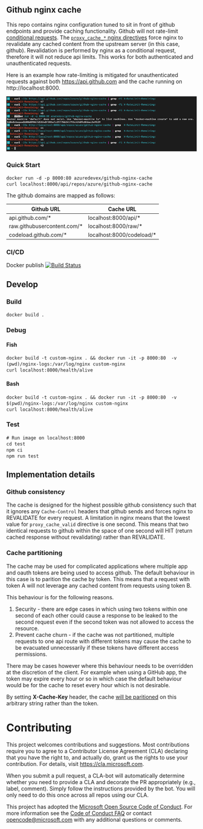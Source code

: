 ## Github nginx cache

This repo contains nginx configuration tuned to sit in front of github endpoints and provide caching functionality. Github will not rate-limit [conditional requests](https://developer.github.com/v3/#conditional-requests). The [`proxy_cache_*` nginx directives](http://nginx.org/en/docs/http/ngx_http_proxy_module.html#proxy_cache) force nginx to revalidate any cached content from the upstream server (in this case, github). Revalidation is performed by nginx as a conditional request, therefore it will not reduce api limits. This works for both authenticated and unauthenticated requests.

Here is an example how rate-limiting is mitigated for unauthenticated requests against both https://api.github.com and the cache running on http://localhost:8000.

![Rate limiting example](docs/rate-limit-example.png)

### Quick Start

    docker run -d -p 8000:80 azuredevex/github-nginx-cache
    curl localhost:8000/api/repos/azure/github-nginx-cache

The github domains are mapped as follows:

| Github URL                   | Cache URL                  |
| ---------------------------- | -------------------------- |
| api.github.com/\*            | localhost:8000/api/\*      |
| raw.githubusercontent.com/\* | localhost:8000/raw/\*      |
| codeload.github.com/\*       | localhost:8000/codeload/\* |

### CI/CD

Docker publish [![Build Status](https://dev.azure.com/azure-sdk/public/_apis/build/status/Azure.github-nginx-cache%20Publish?branchName=master)](https://dev.azure.com/azure-sdk/public/_build/latest?definitionId=496&branchName=master)

## Develop

### Build

    docker build .

### Debug

#### Fish

    docker build -t custom-nginx . && docker run -it -p 8000:80  -v (pwd)/nginx-logs:/var/log/nginx custom-nginx
    curl localhost:8000/health/alive

#### Bash

    docker build -t custom-nginx . && docker run -it -p 8000:80  -v $(pwd)/nginx-logs:/var/log/nginx custom-nginx
    curl localhost:8000/health/alive

### Test

    # Run image on localhost:8000
    cd test
    npm ci
    npm run test

## Implementation details

### Github consistency

The cache is designed for the highest possible github consistency such that it ignores any `Cache-Control` headers that github sends and forces nginx to REVALIDATE for every request. A limitation in nginx means that the lowest value for `proxy_cache_valid` directive is one second. This means that two identical requests to github within the space of one second will HIT (return cached response without revalidating) rather than REVALIDATE.

### Cache partitioning

The cache may be used for complicated applications where multiple app and oauth tokens are being used to access github. The default behaviour in this case is to parition the cache by token. This means that a request with token A will not leverage any cached content from requests using token B.

This behaviour is for the following reasons.

1. Security - there are edge cases in which using two tokens within one second of each other could cause a response to be leaked to the second request even if the second token was not allowed to access the resource.
1. Prevent cache churn - if the cache was not partitioned, multiple requests to one api route with different tokens may cause the cache to be evacuated unnecessarily if these tokens have different access permissions.

There may be cases however where this behaviour needs to be overridden at the discretion of the client. For example when using a GitHub app, the token may expire every hour or so in which case the default behaviour would be for the cache to reset every hour which is not desirable.

By setting **X-Cache-Key** header, the cache [will be paritioned](nginx-config/cache_key_logic.conf) on this arbitrary string rather than the token.

# Contributing

This project welcomes contributions and suggestions. Most contributions require you to agree to a
Contributor License Agreement (CLA) declaring that you have the right to, and actually do, grant us
the rights to use your contribution. For details, visit https://cla.microsoft.com.

When you submit a pull request, a CLA-bot will automatically determine whether you need to provide
a CLA and decorate the PR appropriately (e.g., label, comment). Simply follow the instructions
provided by the bot. You will only need to do this once across all repos using our CLA.

This project has adopted the [Microsoft Open Source Code of Conduct](https://opensource.microsoft.com/codeofconduct/).
For more information see the [Code of Conduct FAQ](https://opensource.microsoft.com/codeofconduct/faq/) or
contact [opencode@microsoft.com](mailto:opencode@microsoft.com) with any additional questions or comments.
